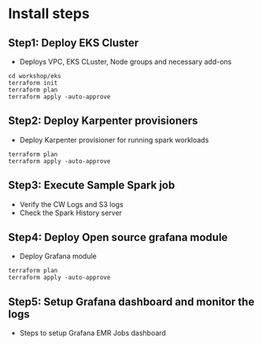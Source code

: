 # Install steps

## Step1: Deploy EKS Cluster
- Deploys VPC, EKS CLuster, Node groups and necessary add-ons

```shell
cd workshop/eks
terraform init
terraform plan
terraform apply -auto-approve
```

## Step2: Deploy Karpenter provisioners
- Deploy Karpenter provisioner for running spark workloads

```shell
terraform plan
terraform apply -auto-approve
```

## Step3: Execute Sample Spark job

- Verify the CW Logs and S3 logs
- Check the Spark History server

## Step4: Deploy Open source grafana module
- Deploy Grafana module

```shell
terraform plan
terraform apply -auto-approve
```

## Step5: Setup Grafana dashboard and monitor the logs
- Steps to setup Grafana EMR Jobs dashboard
